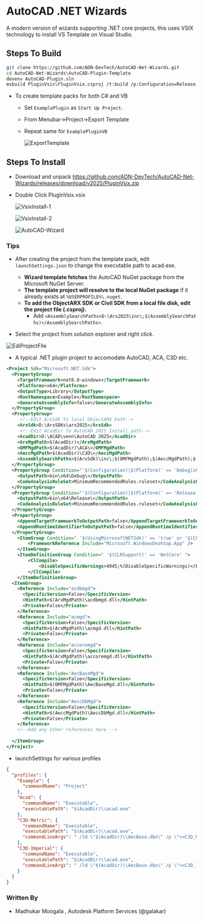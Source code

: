 # AutoCAD .NET Wizards

A modern version of wizards supporting .NET core projects, this uses VSIX technology to install VS Template on Visual Studio.

## Steps To Build

```bash
git clone https://github.com/ADN-DevTech/AutoCAD-Net-Wizards.git
cd AutoCAD-Net-Wizards\AutoCAD-Plugin-Template
devenv AutoCAD-Plugin.sln
msbuild PluginVsix\PluginVsix.csproj /t:build /p:Configuration=Release;Platform=x64
```

- To create template packs for both C# and VB
  
  - Set `ExamplePlugin` as `Start Up Project`.
  
  - From Menubar->Project->Export Template
  
  - Repeat same for `ExamplePluginVB`
    
    ![ExportTemplate](https://github.com/ADN-DevTech/AutoCAD-Net-Wizards/assets/6602398/847a729e-f3b6-4a42-b230-5327381fe3e0)

## Steps To Install

- Download and unpack https://github.com/ADN-DevTech/AutoCAD-Net-Wizards/releases/download/v2025/PluginVsix.zip

- Double Click PluginVsix.vsix
  
  ![VsixInstall-1](https://github.com/ADN-DevTech/AutoCAD-Net-Wizards/assets/6602398/3c40eeed-ab2e-4e3b-afa4-17a4e7ae1211)
  
  ![VsixInstall-2](https://github.com/ADN-DevTech/AutoCAD-Net-Wizards/assets/6602398/94618cfd-40a1-4580-9b90-3971ee4702c2)
  
  ![AutoCAD-Wizard](https://github.com/ADN-DevTech/AutoCAD-Net-Wizards/assets/6602398/dc1a3cee-4519-4d05-8d0f-9561c19b166e)  

### Tips

- After creating the project from the template pack, edit `launchSettings.json` to change the executable path to acad.exe.
  
  - **Wizard template fetches** the AutoCAD NuGet package from the Microsoft NuGet Server.
  - **The template project will resolve to the local NuGet package** if it already exists at `%USERPROFILE%\.nuget`.
  - **To add the ObjectARX SDK or Civil SDK from a local file disk, edit the project file (.csproj).**
    - Add `<AssemblySearchPaths>D:\Arx2025\inc\;$(AssemblySearchPaths)</AssemblySearchPaths>`.

 

- Select the project from solution explorer and right click.
  
 ![EdiProjectFile](https://github.com/ADN-DevTech/AutoCAD-Net-Wizards/assets/6602398/77fc0b17-f914-4d36-8f53-a6b788bab670)

  
  

- A typical .NET plugin project to accomodate AutoCAD, ACA, C3D etc.

```xml
<Project Sdk="Microsoft.NET.Sdk">
  <PropertyGroup>
    <TargetFramework>net8.0-windows</TargetFramework>
    <Platforms>x64</Platforms>
    <OutputType>Library</OutputType>
    <RootNamespace>Example</RootNamespace>
    <GenerateAssemblyInfo>false</GenerateAssemblyInfo>
  </PropertyGroup>
  <PropertyGroup>
     <!--Edit ArxSdk to local ObjectARX Path-->
	<ArxSdk>D:\ArxSDKs\arx2025</ArxSdk>
     <!--Edit AcadDir to AutoCAD 2025 Install path-->
    <AcadDir>D:\ACAD\venn\AutoCAD 2025</AcadDir>
    <ArxMgdPath>$(AcadDir)</ArxMgdPath>
    <OMFMgdPath>$(AcadDir)\ACA\</OMFMgdPath>
    <AeccMgdPath>$(AcadDir)\C3D\</AeccMgdPath>
	<AssemblySearchPaths>$(ArxSdk)\inc\;$(OMFMgdPath);$(AeccMgdPath);$(AssemblySearchPaths)</AssemblySearchPaths>
  </PropertyGroup>
  <PropertyGroup Condition="'$(Configuration)|$(Platform)' == 'Debug|x64'">
    <OutputPath>bin\x64\Debug\</OutputPath>
    <CodeAnalysisRuleSet>MinimumRecommendedRules.ruleset</CodeAnalysisRuleSet>
  </PropertyGroup>
  <PropertyGroup Condition="'$(Configuration)|$(Platform)' == 'Release|x64'">
    <OutputPath>bin\x64\Release\</OutputPath>
    <CodeAnalysisRuleSet>MinimumRecommendedRules.ruleset</CodeAnalysisRuleSet>
  </PropertyGroup>
  <PropertyGroup>
    <AppendTargetFrameworkToOutputPath>false</AppendTargetFrameworkToOutputPath>
    <AppendRuntimeIdentifierToOutputPath>false</AppendRuntimeIdentifierToOutputPath>
  </PropertyGroup>
    <ItemGroup Condition=" '$(UsingMicrosoftNETSdk)' == 'true' or '$(CLRSupport)' == 'NetCore' ">
        <FrameworkReference Include="Microsoft.WindowsDesktop.App" />
    </ItemGroup>
    <ItemDefinitionGroup Condition=" '$(CLRSupport)' == 'NetCore' ">
        <ClCompile>
            <DisableSpecificWarnings>4945;%(DisableSpecificWarnings)</DisableSpecificWarnings>
        </ClCompile>
    </ItemDefinitionGroup>
  <ItemGroup>
    <Reference Include="acdbmgd">
      <SpecificVersion>False</SpecificVersion>
      <HintPath>$(ArxMgdPath)\acdbmgd.dll</HintPath>
      <Private>False</Private>
    </Reference>
    <Reference Include="acmgd">
      <SpecificVersion>False</SpecificVersion>
      <HintPath>$(ArxMgdPath)\acmgd.dll</HintPath>
      <Private>False</Private>
    </Reference>
    <Reference Include="accoremgd">
      <SpecificVersion>False</SpecificVersion>
      <HintPath>$(ArxMgdPath)\accoremgd.dll</HintPath>
      <Private>False</Private>
    </Reference>
    <Reference Include="AecBaseMgd">
      <SpecificVersion>False</SpecificVersion>
      <HintPath>$(OMFMgdPath)\AecBaseMgd.dll</HintPath>
      <Private>False</Private>
    </Reference>
    <Reference Include="AeccDbMgd">
      <SpecificVersion>False</SpecificVersion>
      <HintPath>$(AeccMgdPath)\AeccDbMgd.dll</HintPath>
      <Private>False</Private>
    </Reference>
    <!--Add any other references here -->  
      
  </ItemGroup>
</Project>
```

- launchSettings for various profiles

```json
{
  "profiles": {
    "Example": {
      "commandName": "Project"
    },
    "Acad": {
      "commandName": "Executable",
      "executablePath": "$(AcadDir)\\acad.exe"
    },
    "C3D-Metric": {
      "commandName": "Executable",
      "executablePath": "$(AcadDir)\\acad.exe",
      "commandLineArgs": " /ld \"$(AcadDir)\\AecBase.dbx\" /p \"<<C3D_Metric>>\" /product C3D /language en-US"
    },
    "C3D-Imperial": {
      "commandName": "Executable",
      "executablePath": "$(AcadDir)\\acad.exe",
      "commandLineArgs": " /ld \"$(AcadDir)\\AecBase.dbx\" /p \"<<C3D_Imperial>>\" /product C3D /language en-US"
    }
  }
}
```

### Written By

- Madhukar Moogala , Autodesk Platform Services (@galakar)


